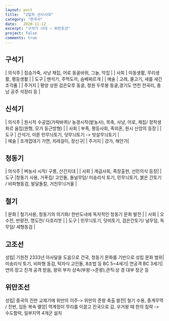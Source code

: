 ```yaml
---
layout: post
title:  "2일차 선사시대"
category: "한국사"
date:   2020-11-12
excerpt: "구석기 시대 ~ 위만조선"
project: false
comments: true
---
```


구석기
--------

| 의식주 | 짐승가죽, 사냥 채집, 어로 동굴바위, 그늘, 막집 |
| 사회   | 이동생활, 무리생활, 평등생활                   |
| 도구   | 뗀석기, 주먹도끼, 슴베찌르개                   | 
| 예술   | 고래, 물고기, 새를 새긴 조각품                 |
| 주거지 | 평양 상원 검은모루 동굴, 청원 두루봉 동굴,경기도 연천 전곡리, 충남 공주 석장리 등  |

신석기
----------

| 의식주 | 원시적 수공업(가락바퀴)/ 농경시작(밭농사), 목축, 사냥, 어로, 채집/ 정착생화르 움집(원형, 모가 둥근방형) |
| 사회   | 부족, 평등사회, 족외혼, 원시 신앙의 등장    | 
| 도구   | 간석기, 이른 민무늬토기, 덧무늬토기 -> 빗살무늬토기       |  
| 예술   | 조개껍데기 가면, 치레걸이, 장신구|
| 주거지 | 강가, 해안가|

청동기
-------
| 의식주 | 벼농사 시작/ 구릉, 산간지대 |
| 사회   | 계급사회, 족장출현, 선민의식 등장| 
| 도구   |청동기 사용, 거푸집/ 고인돌, 돌널무덤/ 미송리식 토기, 민무늬토기, 붉은 간토기 / 비파형동검, 발달돌칼, 거친무늬거울  |  

철기
-----------

| 문화 | 철기사용, 청동기의 의기화/ 한반도내에 독자적인 청동기 문화 발전 |
| 사회   | 오수전, 반량전, 명도전/ 다호리붓  | 
| 도구   | 민무늬토기, 덧띠토기, 검은간토기/ 널무덤, 독무덤/ 세형동검    |  

고조선
--------

성립| 기원전 2333년 아사달을 도읍으로 건국, 청동기 문화를 기반으로 성립
문화 범위| 미송리식 토기, 비파형 동검, 탁자식 고인돌, 8조법 등
BC 5~4세기| 연공격
BC 3세기| 연의 장고 진개 공격 받음, 왕위 부자 상속(부왕->준왕),관직:상 경 대부 장군 등

위만조선
--------

성립| 중국의 진한 교체기에 위만의 이주-> 위만의 준왕 축출
발전| 철기 수용, 중계무역  /  진번, 임둔 복속
멸망| 역계정이 무리를 이끌고 진국으로 감, 우거왕 때 한의 침략 -> 수도함락, 일부지역 4개군 설치

